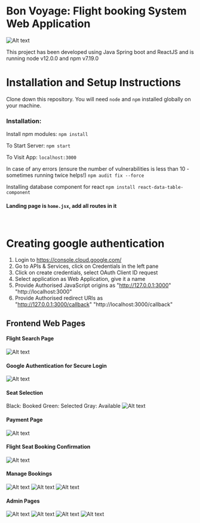 # Bon Voyage: Flight booking System Web Application
![Alt text](public/BonVoyage.jpeg)
<br>

This project has been developed using Java Spring boot and ReactJS and is running node v12.0.0 and npm v7.19.0
<br>

# Installation and Setup Instructions
Clone down this repository. You will need `node` and `npm` installed globally on your machine.

### Installation:
Install npm modules:
`npm install`

To Start Server:
`npm start`

To Visit App:
`localhost:3000`

In case of any errors (ensure the number of vulnerabilities is less than 10 - sometimes running twice helps!)
`npm audit fix --force`

Installing database component for react
`npm install react-data-table-component`

#### Landing page is `home.jsx`, add all routes in it
<br/>

# Creating google authentication
1. Login to https://console.cloud.google.com/
2. Go to APIs & Services, click on Credentials in the left pane
3. Click on create credentials, select OAuth Client ID request
4. Select application as Web Application, give it a name
5. Provide Authorised JavaScript origins as 
"http://127.0.0.1:3000"
"http://localhost:3000"
6. Provide Authorised redirect URIs as  
"http://127.0.0.1:3000/callback"
"http://localhost:3000/callback"



## Frontend Web Pages
#### Flight Search Page
![Alt text](<Flight Search.jpg>)

#### Google Authentication for Secure Login
![Alt text](<Google Authentication.jpg>)

#### Seat Selection
Black: Booked
Green: Selected
Gray: Available
![Alt text](<Seat Selection.JPEG>) 

#### Payment Page
![Alt text](Payment.JPEG) 

#### Flight Seat Booking Confirmation
![Alt text](<Booking Confirmation.jpg>) 

#### Manage Bookings
![Alt text](<User All Bookings.JPEG>) 
![Alt text](<Booking Details.jpg>) 
![Alt text](<Edit Booking.jpg>) 

#### Admin Pages
![Alt text](<Admin All Flights.JPEG>) 
![Alt text](<Reservation List for Flight.jpg>) 
![Alt text](<Update Flight.JPEG>) 
![Alt text](<Add Flight.JPEG>)  